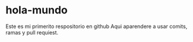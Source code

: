 # hola-mundo
Este es mi primerito respositorio en github
Aqui aparendere a usar comits, ramas y pull requiest.
